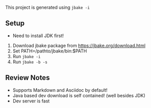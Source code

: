 This project is generated using `jbake -i`

## Setup

* Need to install JDK first!

1. Download jbake package from https://jbake.org/download.html
2. Set PATH=/pathto/jbake/bin:$PATH
4. Run `jbake -i`
3. Run `jbake -b -s`

## Review Notes

- Supports Markdown and Asciidoc by default!
- Java based dev download is self contained! (well besides JDK)
- Dev server is fast
